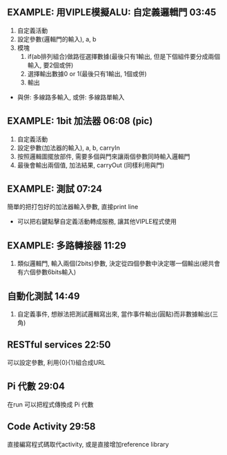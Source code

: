 ## EXAMPLE: 用VIPLE模擬ALU: 自定義邏輯門 03:45
1. 自定義活動
2. 設定參數(邏輯門的輸入), a, b
3. 模塊
    1. if(ab排列組合)做路徑選擇數據(最後只有1輸出, 但是下個組件要分成兩個輸入, 要2個或併)
    2. 選擇輸出數據0 or 1(最後只有1輸出, 1個或併)
    3. 輸出
- 與併: 多線路多輸入, 或併: 多線路單輸入

## EXAMPLE: 1bit 加法器 06:08 (pic)
1. 自定義活動
2. 設定參數(加法器的輸入), a, b, carryIn
3. 按照邏輯圖擺放部件, 需要多個與門來讓兩個參數同時輸入邏輯門 
4. 最後會輸出兩個值, 加法結果, carryOut (同樣利用與門)

## EXAMPLE: 測試 07:24
簡單的把打包好的加法器輸入參數, 直接print line
- 可以把右鍵點擊自定義活動轉成服務, 讓其他VIPLE程式使用

## EXAMPLE: 多路轉接器 11:29
1. 類似邏輯門, 輸入兩個(2bits)參數, 決定從四個參數中決定哪一個輸出(總共會有六個參數6bits輸入)

## 自動化測試 14:49
1. 自定義事件, 想辦法把測試邏輯寫出來, 當作事件輸出(圓點)而非數據輸出(三角)

## RESTful services 22:50
可以設定參數, 利用{0}{1}組合成URL

## Pi 代數 29:04
在run 可以把程式傳換成 Pi 代數

## Code Activity 29:58
直接編寫程式碼取代activity, 或是直接增加reference library



